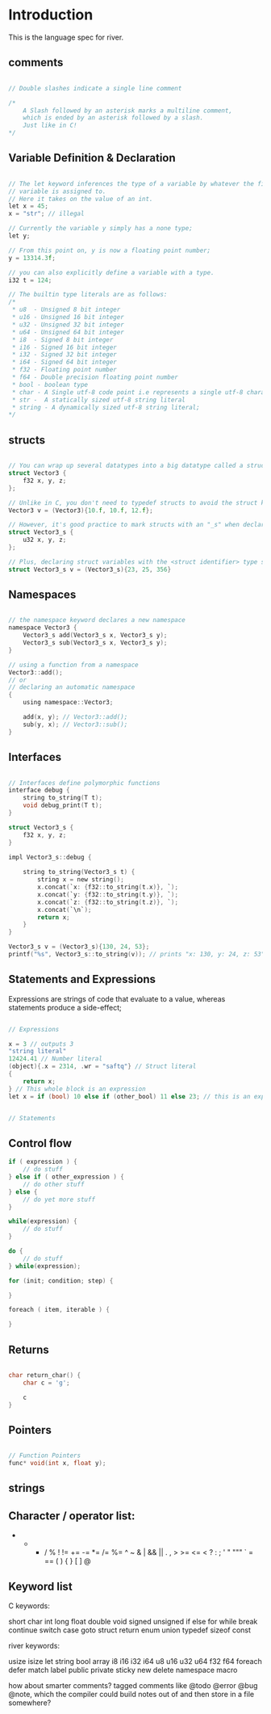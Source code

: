 # Introduction
This is the language spec for river.

## comments
```c 

// Double slashes indicate a single line comment 

/* 
    A Slash followed by an asterisk marks a multiline comment, 
    which is ended by an asterisk followed by a slash.
    Just like in C!
*/

```

## Variable Definition & Declaration

```c

// The let keyword inferences the type of a variable by whatever the first value is that the 
// variable is assigned to.
// Here it takes on the value of an int.
let x = 45;
x = "str"; // illegal

// Currently the variable y simply has a none type;
let y;

// From this point on, y is now a floating point number;
y = 13314.3f;

// you can also explicitly define a variable with a type.
i32 t = 124;

// The builtin type literals are as follows:
/*
 * u8  - Unsigned 8 bit integer
 * u16 - Unsigned 16 bit integer
 * u32 - Unsigned 32 bit integer
 * u64 - Unsigned 64 bit integer
 * i8  - Signed 8 bit integer
 * i16 - Signed 16 bit integer
 * i32 - Signed 32 bit integer
 * i64 - Signed 64 bit integer
 * f32 - Floating point number
 * f64 - Double precision floating point number
 * bool - boolean type
 * char - A Single utf-8 code point i.e represents a single utf-8 character, and is not a byte like in C.
 * str -  A statically sized utf-8 string literal
 * string - A dynamically sized utf-8 string literal;
*/

```

## structs 
```c

// You can wrap up several datatypes into a big datatype called a struct, just like in C 
struct Vector3 {
    f32 x, y, z;
};

// Unlike in C, you don't need to typedef structs to avoid the struct keyword in declarations
Vector3 v = (Vector3){10.f, 10.f, 12.f};

// However, it's good practice to mark structs with an "_s" when declaring them
struct Vector3_s {
    u32 x, y, z;
};

// Plus, declaring struct variables with the <struct identifier> type signature is also an option
struct Vector3_s v = (Vector3_s){23, 25, 356}

```

## Namespaces
```c

// the namespace keyword declares a new namespace
namespace Vector3 {
    Vector3_s add(Vector3_s x, Vector3_s y);
    Vector3_s sub(Vector3_s x, Vector3_s y);
}

// using a function from a namespace
Vector3::add();
// or
// declaring an automatic namespace
{
    using namespace::Vector3;

    add(x, y); // Vector3::add();
    sub(y, x); // Vector3::sub();
}

```

## Interfaces 
```c 

// Interfaces define polymorphic functions
interface debug {
    string to_string(T t);
    void debug_print(T t);
}

struct Vector3_s {
    f32 x, y, z;
}

impl Vector3_s::debug {
    
    string to_string(Vector3_s t) {
        string x = new string();
        x.concat(`x: {f32::to_string(t.x)}, `);
        x.concat(`y: {f32::to_string(t.y)}, `);
        x.concat(`z: {f32::to_string(t.z)}, `);
        x.concat(`\n`);
        return x;
    }
}

Vector3_s v = (Vector3_s){130, 24, 53};
printf("%s", Vector3_s::to_string(v)); // prints "x: 130, y: 24, z: 53"

```

## Statements and Expressions

Expressions are strings of code that evaluate to a value,
whereas statements produce a side-effect;

```c 

// Expressions

x = 3 // outputs 3
"string literal"
12424.41 // Number literal
(object){.x = 2314, .wr = "saftq"} // Struct literal
{
    return x;
} // This whole block is an expression
let x = if (bool) 10 else if (other_bool) 11 else 23; // this is an expression wrapped up in a statement;


// Statements

```


## Control flow

```c 
if ( expression ) {
    // do stuff
} else if ( other_expression ) {
    // do other stuff
} else {
    // do yet more stuff
}

while(expression) {
    // do stuff
}

do {
    // do stuff 
} while(expression);

for (init; condition; step) {

}

foreach ( item, iterable ) {

}

```

## Returns 

```c 

char return_char() {
    char c = 'g';

    c
}


```

## Pointers

```c

// Function Pointers
func* void(int x, float y);

```


## strings

## Character / operator list:
+ - * / % ! != += -= *= /= %= ^ ~ & | && ||
. , > >= <= < ? : ; ' " """ ` = == ( ) { } [ ]
@

## Keyword list 

C keywords:

short char int long float double void
signed unsigned 
if else for while break continue
switch case goto struct return 
enum union typedef sizeof const

river keywords:

usize isize let string bool array
i8 i16 i32 i64 u8 u16 u32 u64 f32 f64
foreach defer match label
public private sticky
new delete namespace macro


how about smarter comments?
tagged comments
like @todo @error @bug @note, which the compiler could build notes out of and then store in a file somewhere?
